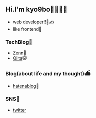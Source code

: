 ## Hi.I'm kyo9bo🍺🍺🍺🍺

- web developer!!👀✍️
- like frontend🎢

### TechBlog💍

- [Zenn](https://zenn.dev/kyo9bo)👾
- [Qiita](https://qiita.com/kyo9bo)😺

### Blog(about life and my thought)⛴

- [hatenablog](https://kyo9bo.hatenablog.com/)🥳

### SNS🐉
- [twitter](https://twitter.com/kyo9bonnn)
